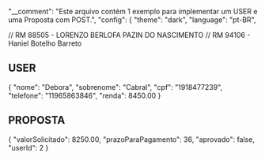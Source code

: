 "__comment": "Este arquivo contém 1 exemplo para implementar um USER e uma Proposta com POST.",
"config": {
"theme": "dark",
"language": "pt-BR",

// RM 88505 - LORENZO BERLOFA PAZIN DO NASCIMENTO
// RM 94106 - Haniel Botelho Barreto

## USER

{
    "nome": "Debora",
    "sobrenome": "Cabral",
    "cpf": "1918477239",
    "telefone": "11965863846",
    "renda": 8450.00
  }

## PROPOSTA

{
"valorSolicitado": 8250.00,
"prazoParaPagamento": 36,
"aprovado": false,
"userId": 2
}
